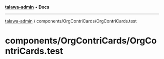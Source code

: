 [**talawa-admin**](../../../README.md) • **Docs**

***

[talawa-admin](../../../modules.md) / components/OrgContriCards/OrgContriCards.test

# components/OrgContriCards/OrgContriCards.test
